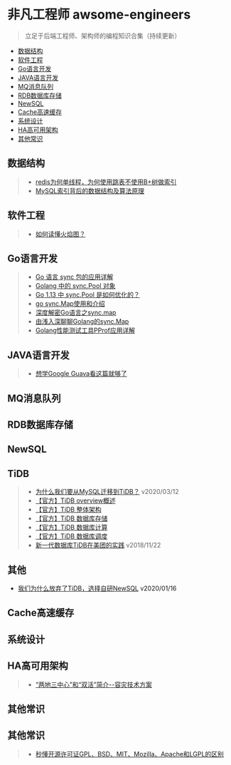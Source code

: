 # 非凡工程师 awsome-engineers

> 立足于后端工程师、架构师的编程知识合集（持续更新）

- [数据结构](#数据结构)
- [软件工程](#软件工程)
- [Go语言开发](#Go语言开发)
- [JAVA语言开发](#JAVA语言开发)
- [MQ消息队列](#MQ消息队列)
- [RDB数据库存储](#RDB数据库存储)
- [NewSQL](#NewSQL)
- [Cache高速缓存](#Cache高速缓存)
- [系统设计](#系统设计)
- [HA高可用架构](#HA高可用架构) 
- [其他常识](#其他常识)


## 数据结构
>  - [redis为何单线程，为何使用跳表不使用B+树做索引](https://www.cnblogs.com/aspirant/p/11704530.html) 
>  - [MySQL索引背后的数据结构及算法原理](http://blog.codinglabs.org/articles/theory-of-mysql-index.html) 



## 软件工程
>  - [如何读懂火焰图？](https://www.ruanyifeng.com/blog/2017/09/flame-graph.html) 



## Go语言开发

> - [Go 语言 sync 包的应用详解](https://mp.weixin.qq.com/s/l315emdX2LayvQtMRMxigA)
> - [Golang 中的 sync.Pool 对象](https://mp.weixin.qq.com/s/3AEc2NqG3o8PNgqqjWG2xQ)
> - [Go 1.13 中 sync.Pool 是如何优化的？](https://colobu.com/2019/10/08/how-is-sync-Pool-improved-in-Go-1-13/)
> - [go sync.Map使用和介绍](https://blog.csdn.net/u010230794/article/details/82143179)
> - [深度解密Go语言之sync.map](https://zhuanlan.zhihu.com/p/344834329)
> - [由浅入深聊聊Golang的sync.Map](https://blog.csdn.net/u011957758/article/details/96633984)
> - [Golang性能测试工具PProf应用详解](https://zhuanlan.zhihu.com/p/51559344)

## JAVA语言开发

> - [想学Google Guava看这篇就够了](https://blog.csdn.net/pzjtian/article/details/106910046)


## MQ消息队列

## RDB数据库存储

## NewSQL

## TiDB

>  - [为什么我们要从MySQL迁移到TiDB？](https://www.easemob.com/news/4079) v2020/03/12
>  - [【官方】TiDB overview概述](https://github.com/pingcap/docs-cn/blob/master/overview.md) 
>  - [【官方】TiDB 整体架构](https://github.com/pingcap/docs-cn/blob/master/tidb-architecture.md) 
>  - [【官方】TiDB 数据库存储](https://github.com/pingcap/docs-cn/blob/master/tidb-storage.md) 
>  - [【官方】TiDB 数据库计算](https://github.com/pingcap/docs-cn/blob/master/tidb-computing.md) 
>  - [【官方】TiDB 数据库调度](https://github.com/pingcap/docs-cn/blob/master/tidb-scheduling.md) 
>  - [新一代数据库TiDB在美团的实践](https://tech.meituan.com/2018/11/22/mysql-pingcap-practice.html) v2018/11/22

## 其他
- [我们为什么放弃了TiDB，选择自研NewSQL](http://dbaplus.cn/news-11-2950-1.html) v2020/01/16

## Cache高速缓存

## 系统设计


## HA高可用架构
>  - [“两地三中心”和“双活”简介--容灾技术方案](http://blog.itpub.net/26736162/viewspace-2216584/) 


## 其他常识


## 其他常识
>  - [秒懂开源许可证GPL、BSD、MIT、Mozilla、Apache和LGPL的区别](https://blog.csdn.net/weixin_33278772/article/details/89203009) 

